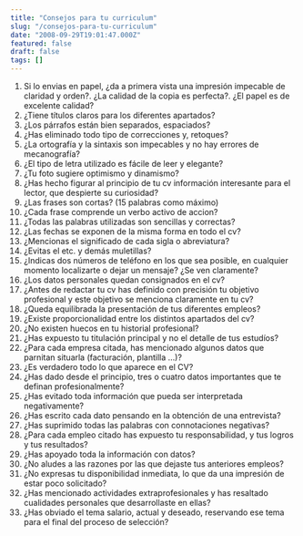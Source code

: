 ```yaml
---
title: "Consejos para tu curriculum"
slug: "/consejos-para-tu-curriculum"
date: "2008-09-29T19:01:47.000Z"
featured: false
draft: false
tags: []
---
```



1. Si lo envias en papel, ¿da a primera vista una impresión impecable de claridad y orden?. ¿La calidad de la copia es perfecta?. ¿El papel es de excelente calidad?  
 2. ¿Tiene títulos claros para los diferentes apartados?  
 3. ¿Los párrafos están bien separados, espaciados?  
 4. ¿Has eliminado todo tipo de correcciones y, retoques?  
 5. ¿La ortografía y la sintaxis son impecables y no hay errores de mecanografía?  
 6. ¿El tipo de letra utilizado es fácile de leer y elegante?  
 7. ¿Tu foto sugiere optimismo y dinamismo?  
 8. ¿Has hecho figurar al principio de tu cv información interesante para el lector, que despierte su curiosidad?  
 9. ¿Las frases son cortas? (15 palabras como máximo)  
 10. ¿Cada frase comprende un verbo activo de accion?  
 11. ¿Todas las palabras utilizadas son sencillas y correctas?  
 12. ¿Las fechas se exponen de la misma forma en todo el cv?  
 13. ¿Mencionas el significado de cada sigla o abreviatura?  
 14. ¿Evitas el etc. y demás muletillas?  
 15. ¿Indicas dos números de teléfono en los que sea posible, en cualquier momento localizarte o dejar un mensaje? ¿Se ven claramente?  
 16. ¿Los datos personales quedan consignados en el cv?  
 17. ¿Antes de redactar tu cv has definido con precisión tu objetivo profesional y este objetivo se menciona claramente en tu cv?  
 18. ¿Queda equilibrada la presentación de tus diferentes empleos?  
 19. ¿Existe proporcionalidad entre los distintos apartados del cv?  
 20. ¿No existen huecos en tu historial profesional?  
 21. ¿Has expuesto tu titulación principal y no el detalle de tus estudíos?  
 22. ¿Para cada empresa citada, has mencionado algunos datos que parnitan situarla (facturación, plantilla …)?  
 23. ¿Es verdadero todo lo que aparece en el CV?  
 24. ¿Has dado desde el principio, tres o cuatro datos importantes que te definan profesionalmente?  
 25. ¿Has evitado toda información que pueda ser interpretada negativamente?  
 26. ¿Has escrito cada dato pensando en la obtención de una entrevista?  
 27. ¿Has suprimido todas las palabras con connotaciones negativas?  
 28. ¿Para cada empleo citado has expuesto tu responsabilidad, y tus logros y tus resultados?  
 29. ¿Has apoyado toda la información con datos?  
 30. ¿No aludes a las razones por las que dejaste tus anteriores empleos?  
 31. ¿No expresas tu disponibilidad inmediata, lo que da una impresión de estar poco solicitado?  
 32. ¿Has mencionado actividades extraprofesionales y has resaltado cualidades personales que desarrollaste en ellas?  
 33. ¿Has obviado el tema salario, actual y deseado, reservando ese tema para el final del proceso de selección?

<div id="_mcePaste" style="position: absolute; left: -10000px; top: 0px; width: 1px; height: 1px; overflow: hidden;">1. Si lo envias en papel, ¿da a primera vista una impresión impecable de claridad y orden?. ¿La calidad de la copia es perfecta?. ¿El papel es de excelente calidad?
2. ¿Tiene títulos claros para los diferentes apartados?
3. ¿Los párrafos están bien separados, espaciados?
4. ¿Has eliminado todo tipo de correcciones y, retoques?
5. ¿La ortografía y la sintaxis son impecables y no hay errores de mecanografía?
6. ¿El tipo de letra utilizado es fácile de leer y elegante?
7. ¿Tu foto sugiere optimismo y dinamismo?
8. ¿Has hecho figurar al principio de tu cv información interesante para el lector, que despierte su curiosidad?
9. ¿Las frases son cortas? (15 palabras como máximo)
10. ¿Cada frase comprende un verbo activo de accion?
11. ¿Todas las palabras utilizadas son sencillas y correctas?
12. ¿Las fechas se exponen de la misma forma en todo el cv?
13. ¿Mencionas el significado de cada sigla o abreviatura?
14. ¿Evitas el etc. y demás muletillas?
15. ¿Indicas dos números de teléfono en los que sea posible, en cualquier momento localizarte o dejar un mensaje? ¿Se ven claramente?
16. ¿Los datos personales quedan consignados en el cv?
17. ¿Antes de redactar tu cv has definido con precisión tu objetivo profesional y este objetivo se menciona claramente en tu cv?
18. ¿Queda equilibrada la presentación de tus diferentes empleos?
19. ¿Existe proporcionalidad entre los distintos apartados del cv?
20. ¿No existen huecos en tu historial profesional?
21. ¿Has expuesto tu titulación principal y no el detalle de tus estudíos?
22. ¿Para cada empresa citada, has mencionado algunos datos que parnitan situarla (facturación, plantilla …)?
23. ¿Es verdadero todo lo que aparece en el CV?
24. ¿Has dado desde el principio, tres o cuatro datos importantes que te definan profesionalmente?
25. ¿Has evitado toda información que pueda ser interpretada negativamente?
26. ¿Has escrito cada dato pensando en la obtención de una entrevista?
27. ¿Has suprimido todas las palabras con connotaciones negativas?
28. ¿Para cada empleo citado has expuesto tu responsabilidad, y tus logros y tus resultados?
29. ¿Has apoyado toda la información con datos?
30. ¿No aludes a las razones por las que dejaste tus anteriores empleos?
31. ¿No expresas tu disponibilidad inmediata, lo que da una impresión de estar poco solicitado?
32. ¿Has mencionado actividades extraprofesionales y has resaltado cualidades personales que desarrollaste en ellas?
33. ¿Has obviado el tema salario, actual y deseado, reservando ese tema para el final del proceso de selección?

﻿

</div>

